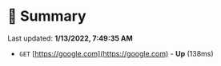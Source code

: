 # 📖 Summary
Last updated: **1/13/2022, 7:49:35 AM**

- `GET` [https://google.com](https://google.com) - **Up** (138ms)
